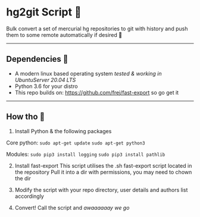 # hg2git Script :corn:
Bulk convert a set of mercurial hg repositories to git with history and push them to some remote automatically if desired :rocket:

---

## Dependencies :cactus:
- A modern linux based operating system *tested & working in UbuntuServer 20.04 LTS*
- Python 3.6 for your distro
- This repo builds on: https://github.com/frej/fast-export so go get it

---

## How tho :information_desk_person:

1. Install Python & the following packages

Core python:
`sudo apt-get update`
`sudo apt-get python3`

Modules:
`sudo pip3 install logging`
`sudo pip3 install pathlib`

2. Install fast-export 
This script utilises the .sh fast-export script located in the repository
Pull it into a dir with permissions, you may need to chown the dir

3. Modify the script with your repo directory, user details and authors list accordingly

4. Convert! Call the script and *awaaaaaay we go*
